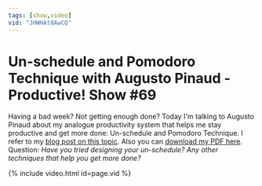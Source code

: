 ```yaml
---
tags: [show,video]
vid: "JHWHAt8AwCQ"
---
```


# Un-schedule and Pomodoro Technique with Augusto Pinaud - Productive! Show #69

Having a bad week? Not getting enough done? Today I'm talking to Augusto Pinaud about my analogue productivity system that helps me stay productive and get more done: Un-schedule and Pomodoro Technique. I refer to my [blog post on this topic](/power-of-unschedule-and-pomodoro-technique/). Also you can [download my PDF here](http://PMagz.com/tww). Question: *Have you tried designing your un-schedule? Any other techniques that help you get more done?*

{% include video.html id=page.vid %}

<!--More-->

[n]: https://michael.gratis/nozbe